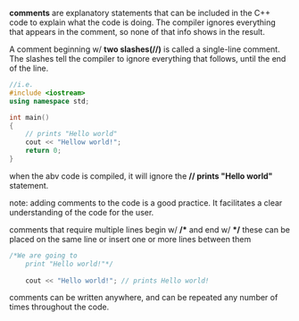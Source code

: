 **comments** are explanatory statements that can be included in the C++ code to explain what the code is doing.
The compiler ignores everything that appears in the comment, so none of that info shows in the result.

A comment beginning w/ **two slashes(//)** is called a single-line comment. The slashes tell the compiler to ignore everything that follows, until the end of the line.
```cpp
//i.e.
#include <iostream>
using namespace std;

int main()
{
	// prints "Hello world"
	cout << "Hellow world!";
	return 0;
}
```
when the abv code is compiled, it will ignore the **// prints "Hello world"** statement.

note: adding comments to the code is a good practice. It facilitates a clear understanding of the code for the user.


comments that require multiple lines begin w/ **/\*** and end w/ **\*/**
these can be placed on the same line or insert one or more lines between them
```cpp
/*We are going to
	print "Hello world!"*/
	
	cout << "Hello world!"; // prints Hello world!
```
comments can be written anywhere, and can be repeated any number of times throughout the code.